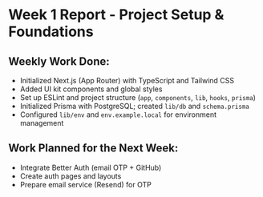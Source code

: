 # Week 1 Report - Project Setup & Foundations

## Weekly Work Done:
- Initialized Next.js (App Router) with TypeScript and Tailwind CSS
- Added UI kit components and global styles
- Set up ESLint and project structure (`app`, `components`, `lib`, `hooks`, `prisma`)
- Initialized Prisma with PostgreSQL; created `lib/db` and `schema.prisma`
- Configured `lib/env` and `env.example.local` for environment management

## Work Planned for the Next Week:
- Integrate Better Auth (email OTP + GitHub)
- Create auth pages and layouts
- Prepare email service (Resend) for OTP